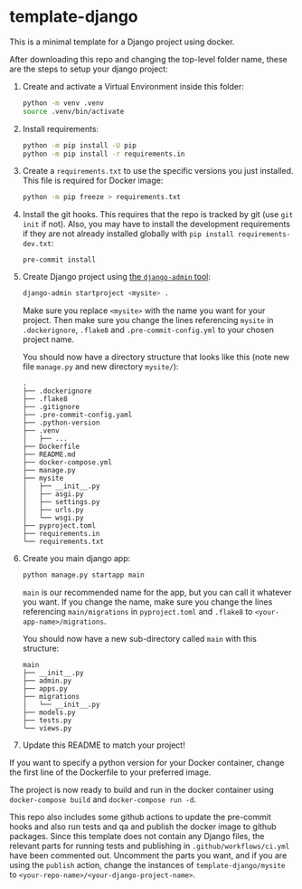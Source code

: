 # template-django

This is a minimal template for a Django project using docker.

After downloading this repo and changing the top-level folder name, these are the steps to setup your django project:

 1. Create and activate a Virtual Environment inside this folder:

    ```bash
    python -m venv .venv
    source .venv/bin/activate
    ```

 1. Install requirements:

    ```bash
    python -m pip install -U pip
    python -m pip install -r requirements.in
    ```

 1. Create a `requirements.txt` to use the specific versions you just installed. This file is required for Docker image:

    ```bash
    python -m pip freeze > requirements.txt
    ```

 1. Install the git hooks. This requires that the repo is tracked by git (use `git init` if not). Also, you may have to install the development requirements if they are not already installed globally with `pip install requirements-dev.txt`:

    ```
    pre-commit install
    ```

 1. Create Django project using [the `django-admin` tool](https://docs.djangoproject.com/en/4.0/ref/django-admin/#startproject):

    ```bash
    django-admin startproject <mysite> .
    ```

    Make sure you replace `<mysite>` with the name you want for your project. Then make sure you change the lines referencing `mysite` in `.dockerignore`, `.flake8` and `.pre-commit-config.yml` to your chosen project name.

    You should now have a directory structure that looks like this (note new file `manage.py` and new directory `mysite/`):

    ```
    .
    ├── .dockerignore
    ├── .flake8
    ├── .gitignore
    ├── .pre-commit-config.yaml
    ├── .python-version
    ├── .venv
    │   ├── ...
    ├── Dockerfile
    ├── README.md
    ├── docker-compose.yml
    ├── manage.py
    ├── mysite
    │   ├── __init__.py
    │   ├── asgi.py
    │   ├── settings.py
    │   ├── urls.py
    │   └── wsgi.py
    ├── pyproject.toml
    ├── requirements.in
    └── requirements.txt
    ```

 1. Create you main django app:

    ```bash
    python manage.py startapp main
    ```

    `main` is our recommended name for the app, but you can call it whatever you want. If you change the name, make sure you change the lines referencing `main/migrations` in `pyproject.toml` and `.flake8` to `<your-app-name>/migrations`.

    You should now have a new sub-directory called `main` with this structure:

    ```
    main
    ├── __init__.py
    ├── admin.py
    ├── apps.py
    ├── migrations
    │   └── __init__.py
    ├── models.py
    ├── tests.py
    └── views.py
    ```

 1. Update this README to match your project!

If you want to specify a python version for your Docker container, change the first line of the Dockerfile to your preferred image.

The project is now ready to build and run in the docker container using `docker-compose build` and `docker-compose run -d`.

This repo also includes some github actions to update the pre-commit hooks and also run tests and qa and publish the docker image to github packages. Since this template does not contain any Django files, the relevant parts for running tests and publishing in `.github/workflows/ci.yml` have been commented out. Uncomment the parts you want, and if you are using the `publish` action, change the instances of `template-django/mysite` to `<your-repo-name>/<your-django-project-name>`.
